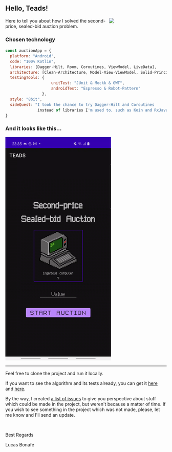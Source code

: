 <h2> Hello, Teads!</h2>
<img align='right' src="https://media.giphy.com/media/AOXNxxIJuBQdNTBblp/giphy.gif" width="180">
<p>Here to tell you about how I solved the second-price, sealed-bid auction problem.</p>

### Chosen technology  

```javascript
const auctionApp = {
  platform: "Android",
  code: "100% Kotlin",
  libraries: [Dagger-Hilt, Room, Coroutines, ViewModel, LiveData],
  architecture: [Clean-Architecture, Model-View-ViewModel, Solid-Principles],
  testingTools: {
                    unitTest: "JUnit & Mockk & GWT",
                    androidTest: "Espresso & Robot-Pattern"
                },
  style: "8bit",
  sideQuest: "I took the chance to try Dagger-Hilt and Coroutines
              instead of libraries I'm used to, such as Koin and RxJava"
}
```

### And it looks like this... 

<img src="https://github.com/anatideo/second-price-sealed-bid-auction/blob/master/preview.gif" width="330">

---

<p>Feel free to clone the project and run it locally.</p>
<p>If you want to see the algorithm and its tests already, you can get it <a href="https://github.com/anatideo/second-price-sealed-bid-auction/blob/master/app/src/main/java/com/anatideo/challenge/teads/domain/GetAuctionResultUseCase.kt">here</a> and <a href="https://github.com/anatideo/second-price-sealed-bid-auction/blob/master/app/src/test/java/com/anatideo/challenge/teads/domain/GetAuctionResultUseCaseTest.kt">here</a>.</p>
<p>By the way, I created <a href="https://github.com/anatideo/second-price-sealed-bid-auction/issues">a list of issues<a/> to give you perspective about stuff which could be made in the project, but weren't because a matter of time. If you wish to see something in the project which was not made, please, let me know and I'll send an update.</p>
<br/>

<p>Best Regards</p>
<p>Lucas Bonafé</p>
